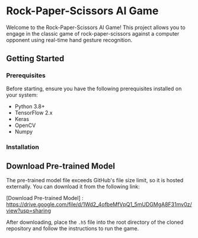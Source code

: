 # Rock-Paper-Scissors AI Game

Welcome to the Rock-Paper-Scissors AI Game! This project allows you to engage in the classic game of rock-paper-scissors against a computer opponent using real-time hand gesture recognition.

## Getting Started

### Prerequisites

Before starting, ensure you have the following prerequisites installed on your system:

- Python 3.8+
- TensorFlow 2.x
- Keras
- OpenCV
- Numpy

### Installation


## Download Pre-trained Model

The pre-trained model file exceeds GitHub's file size limit, so it is hosted externally. You can download it from the following link:

[Download Pre-trained Model] :  https://drive.google.com/file/d/1Wd2_4ofbeMfVpQ1_5mUDGMgA8F31mv0z/view?usp=sharing

After downloading, place the `.h5` file into the root directory of the cloned repository and follow the instructions to run the game.



